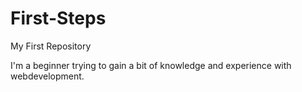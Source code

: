 # First-Steps
My First Repository

I'm a beginner trying to gain a bit of knowledge and experience with webdevelopment.
